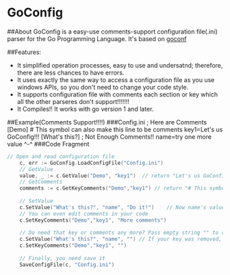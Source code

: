 GoConfig
========
##About
GoConfig is a easy-use comments-support configuration file(.ini) parser for the Go Programming Language.
It's based on [goconf](http://code.google.com/p/goconf/)

##Features:
- It simplified operation processes, easy to use and undersatnd; therefore, there are less chances to have errors. 
- It uses exactly the same way to access a configuration file as you use windows APIs, so you don't need to change your code style.
- It supports configuration file with comments each section or key which all the other parseres don't support!!!!!!!
- It Compiles!! It works with go version 1 and later.

##Example(Comments Support!!!!)
###Config.ini
	; Here are Comments
	[Demo]
	# This symbol can also make this line to be comments
	key1=Let's us GoConfig!!!
	[What's this?]
	; Not Enough Comments!!
	name=try one more value ^-^
###Code Fragment
```go
// Open and read configuration file
	c, err := GoConfig.LoadConfigFile("Config.ini")
	// GetValue
	value, _ := c.GetValue("Demo", "key1")	// return "Let's us GoConfig!!!"
	// GetComments
	comments := c.GetKeyComments("Demo","key1")	// return "# This symbol can also make this line to be comments"
	
	// SetValue
	c.SetValue("What's this?", "name", "Do it!")	// Now name's value is "Do it!"
	// You can even edit comments in your code
	c.SetKeyComments("Demo","key1", "More comments")
	
	// Do need that key or comments any more? Pass empty string "" to remove! that's all!'
	c.SetValue("What's this?", "name", "") // If your key was removed, its comments will be removed too!
	c.SetKeyComments("Demo","key1", "")
	
	// Finally, you need save it
	SaveConfigFile(c, "Config.ini")
```